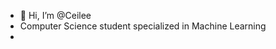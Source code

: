 - 👋 Hi, I’m @Ceilee
- Computer Science student specialized in Machine Learning
- 


<!---
Ceilemarie/Ceilemarie is a ✨ special ✨ repository because its `README.md` (this file) appears on your GitHub profile.
You can click the Preview link to take a look at your changes.
--->
